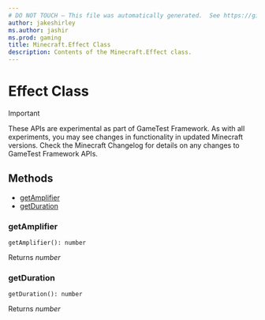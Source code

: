 ```yaml
---
# DO NOT TOUCH — This file was automatically generated.  See https://github.com/Mojang/MinecraftScriptingApiDocsGenerator to modify descriptions, examples, etc.
author: jakeshirley
ms.author: jashir
ms.prod: gaming
title: Minecraft.Effect Class
description: Contents of the Minecraft.Effect class.
---
```

# Effect Class
>[!IMPORTANT]
>These APIs are experimental as part of GameTest Framework. As with all experiments, you may see changes in functionality in updated Minecraft versions. Check the Minecraft Changelog for details on any changes to GameTest Framework APIs.

## Methods
- [getAmplifier](#getamplifier)
- [getDuration](#getduration)
  
### **getAmplifier**
`
getAmplifier(): number
`


Returns *number*


### **getDuration**
`
getDuration(): number
`


Returns *number*


